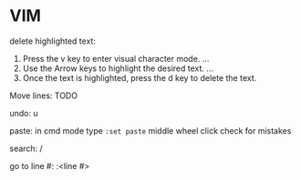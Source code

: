 # VIM

delete highlighted text:
1. Press the v key to enter visual character mode. ...
1. Use the Arrow keys to highlight the desired text. ...
1. Once the text is highlighted, press the d key to delete the text.

Move lines:
TODO

undo:
u

paste:
in cmd mode type `:set paste`
middle wheel click
check for mistakes

search:
/

go to line #:
:<line #>
